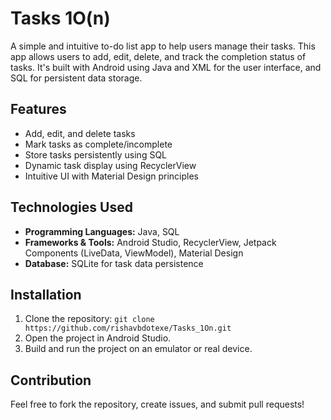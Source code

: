 <!DOCTYPE html>
<html lang="en">
<body>
    <h1>Tasks 1O(n)</h1>
    <p>A simple and intuitive to-do list app to help users manage their tasks. This app allows users to add, edit, delete, and track the completion status of tasks. It's built with Android using Java and XML for the user interface, and SQL for persistent data storage.</p>

 <h2>Features</h2>
    <ul>
        <li>Add, edit, and delete tasks</li>
        <li>Mark tasks as complete/incomplete</li>
        <li>Store tasks persistently using SQL</li>
        <li>Dynamic task display using RecyclerView</li>
        <li>Intuitive UI with Material Design principles</li>
    </ul>

 <h2>Technologies Used</h2>
    <ul>
        <li><strong>Programming Languages:</strong> Java, SQL</li>
        <li><strong>Frameworks & Tools:</strong> Android Studio, RecyclerView, Jetpack Components (LiveData, ViewModel), Material Design</li>
        <li><strong>Database:</strong> SQLite for task data persistence</li>
    </ul>

  <h2>Installation</h2>
    <ol>
        <li>Clone the repository: <code>git clone https://github.com/rishavbdotexe/Tasks_1On.git</code></li>
        <li>Open the project in Android Studio.</li>
        <li>Build and run the project on an emulator or real device.</li>
    </ol>

  <h2>Contribution</h2>
    <p>Feel free to fork the repository, create issues, and submit pull requests!</p>
</body>
</html>
